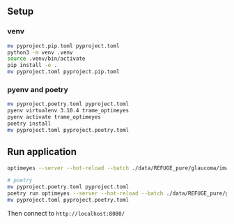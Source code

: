 ## Setup

### venv
```bash
mv pyproject.pip.toml pyproject.toml
python3 -m venv .venv
source .venv/bin/activate
pip install -e .
mv pyproject.toml pyproject.pip.toml
```

### pyenv and poetry
```bash
mv pyproject.poetry.toml pyproject.toml
pyenv virtualenv 3.10.4 trame_optimeyes
pyenv activate trame_optimeyes
poetry install
mv pyproject.toml pyproject.poetry.toml
```

## Run application

```bash
optimeyes --server --hot-reload --batch ./data/REFUGE_pure/glaucoma/images

# poetry
mv pyproject.poetry.toml pyproject.toml
poetry run optimeyes --server --hot-reload --batch ./data/REFUGE_pure/glaucoma/images
mv pyproject.toml pyproject.poetry.toml
```

Then connect to `http://localhost:8080/`